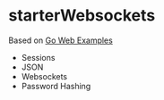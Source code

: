 # starterWebsockets

Based on [Go Web Examples](https://gowebexamples.com/)
- Sessions
- JSON
- Websockets
- Password Hashing
